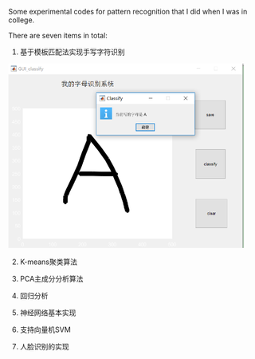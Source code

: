 Some experimental codes for pattern recognition that I did when I was in college.

There are seven items in total:

1. 基于模板匹配法实现手写字符识别
<img src="image/LetterClassfy.PNG" style="zoom:60%;" />

2. K-means聚类算法

3. PCA主成分分析算法

4. 回归分析

5. 神经网络基本实现

6. 支持向量机SVM

7. 人脸识别的实现

